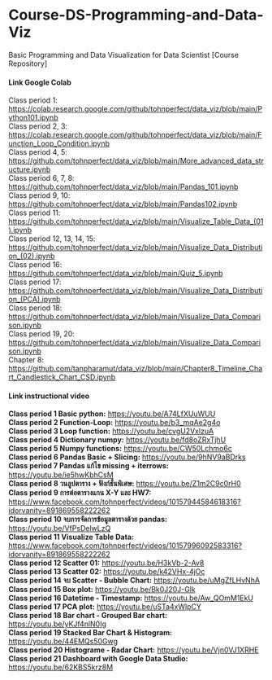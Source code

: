 # Course-DS-Programming-and-Data-Viz
Basic Programming and Data Visualization for Data Scientist [Course Repository]

#### Link Google Colab ####

Class period 1: https://colab.research.google.com/github/tohnperfect/data_viz/blob/main/Python101.ipynb<br />
Class period 2, 3: https://colab.research.google.com/github/tohnperfect/data_viz/blob/main/Function_Loop_Condition.ipynb<br />
Class period 4, 5: https://github.com/tohnperfect/data_viz/blob/main/More_advanced_data_structure.ipynb<br />
Class period 6, 7, 8: https://github.com/tohnperfect/data_viz/blob/main/Pandas_101.ipynb<br />
Class period 9, 10: https://github.com/tohnperfect/data_viz/blob/main/Pandas102.ipynb<br />
Class period 11: https://github.com/tohnperfect/data_viz/blob/main/Visualize_Table_Data_(01).ipynb<br />
Class period 12, 13, 14, 15: https://github.com/tohnperfect/data_viz/blob/main/Visualize_Data_Distribution_(02).ipynb<br />
Class period 16: https://github.com/tohnperfect/data_viz/blob/main/Quiz_5.ipynb<br />
Class period 17: https://github.com/tohnperfect/data_viz/blob/main/Visualize_Data_Distribution_(PCA).ipynb<br />
Class period 18: https://github.com/tohnperfect/data_viz/blob/main/Visualize_Data_Comparison.ipynb<br />
Class period 19, 20: https://github.com/tohnperfect/data_viz/blob/main/Visualize_Data_Comparison.ipynb<br />
Chapter 8: https://github.com/tanpharamut/data_viz/blob/main/Chapter8_Timeline_Chart_Candlestick_Chart_CSD.ipynb

#### Link instructional video ####

**Class period 1 Basic python:** https://youtu.be/A74LfXUuWUU<br />
**Class period 2 Function-Loop:** https://youtu.be/b3_mqAe2g4o<br />
**Class period 3 Loop function:** https://youtu.be/cvgU2VxlzuA<br />
**Class period 4 Dictionary numpy:** https://youtu.be/fd8oZRxTjhU<br />
**Class period 5 Numpy functions:** https://youtu.be/CW50Lchmo6c<br />
**Class period 6 Pandas Basic + Slicing:** https://youtu.be/9hNV9aBDrks<br />
**Class period 7 Pandas แก้ไข missing + iterrows:** https://youtu.be/ie5hwKbhCsM<br />
**Class period 8 วนลูปตาราง + ฟังก์ชั่นพิเศษ:** https://youtu.be/Z1m2C9c0rH0<br />
**Class period 9 การต่อตารางแกน X-Y และ HW7:** https://www.facebook.com/tohnperfect/videos/10157944584618316?idorvanity=891869558222262<br />
**Class period 10 จบการจัดการข้อมูลตารางด้วย pandas:** https://youtu.be/VfPsDelwLzQ<br />
**Class period 11 Visualize Table Data:** https://www.facebook.com/tohnperfect/videos/10157996092583316?idorvanity=891869558222262<br />
**Class period 12 Scatter 01:** https://youtu.be/H3kVb-2-Av8<br />
**Class period 13 Scatter 02:** https://youtu.be/k42VHx-4jOc<br />
**Class period 14 จบ Scatter - Bubble Chart:** https://youtu.be/uMgZfLHvNhA<br />
**Class period 15 Box plot:** https://youtu.be/Bk0J20J-Glk<br />
**Class period 16 Datetime - Timestamp:** https://youtu.be/Aw_QOmM1EkU<br />
**Class period 17 PCA plot:** https://youtu.be/uSTa4xWlpCY<br />
**Class period 18 Bar chart - Grouped Bar chart:** https://youtu.be/yKJf4nlN0Ig<br />
**Class period 19 Stacked Bar Chart & Histogram:** https://youtu.be/44EMQs50Gwg<br />
**Class period 20 Histograme - Radar Chart:** https://youtu.be/Vjn0VJ1XRHE<br />
**Class period 21 Dashboard with Google Data Studio:** https://youtu.be/62KBS5krz8M